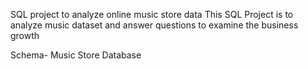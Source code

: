 SQL project to analyze online music store data This SQL Project is to analyze music dataset and answer questions to examine the business growth

Schema- Music Store Database
